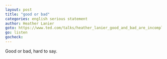 ```yaml
---
layout: post
title: "good or bad"
categories: english serious statement
author: Heather Lanier
goto: https://www.ted.com/talks/heather_lanier_good_and_bad_are_incomplete_stories_we_tell_ourselves?ref=speak.junglestar.org
go: listen
gocheck:
---
```

Good or bad, hard to say.
